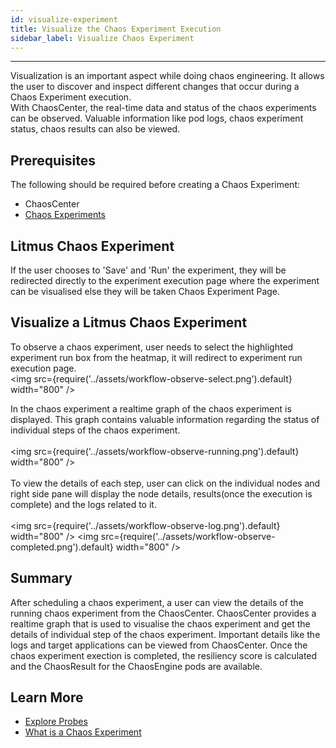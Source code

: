 ```yaml
---
id: visualize-experiment
title: Visualize the Chaos Experiment Execution
sidebar_label: Visualize Chaos Experiment
---
```


---

Visualization is an important aspect while doing chaos engineering. It allows the user to discover and inspect different changes that occur during a Chaos Experiment execution. <br/>
With ChaosCenter, the real-time data and status of the chaos experiments can be observed. Valuable information like pod logs, chaos experiment status, chaos results can also be viewed.

## Prerequisites

The following should be required before creating a Chaos Experiment:

- ChaosCenter
- [Chaos Experiments](chaos-workflow.md)

## Litmus Chaos Experiment

If the user chooses to 'Save' and 'Run' the experiment, they will be redirected directly to the experiment execution page where the experiment can be visualised else they will be taken Chaos Experiment Page.

## Visualize a Litmus Chaos Experiment

To observe a chaos experiment, user needs to select the highlighted experiment run box from the heatmap, it will redirect to experiment run execution page.<br/>
<img src={require('../assets/workflow-observe-select.png').default} width="800" />

In the chaos experiment a realtime graph of the chaos experiment is displayed. This graph contains valuable information regarding the status of individual steps of the chaos experiment.<br/><br/>
<img src={require('../assets/workflow-observe-running.png').default} width="800" /><br/><br/>
To view the details of each step, user can click on the individual nodes and right side pane will display the node details, results(once the execution is complete) and the logs related to it.
<br/><br/>
<img src={require('../assets/workflow-observe-log.png').default} width="800" />
<img src={require('../assets/workflow-observe-completed.png').default} width="800" />

## Summary

After scheduling a chaos experiment, a user can view the details of the running chaos experiment from the ChaosCenter. ChaosCenter provides a realtime graph that is used to visualise the chaos experiment and get the details of individual step of the chaos experiment. Important details like the logs and target applications can be viewed from ChaosCenter. Once the chaos experiment exection is completed, the resiliency score is calculated and the ChaosResult for the ChaosEngine pods are available.

## Learn More

- [Explore Probes](probes.md)
- [What is a Chaos Experiment](chaos-workflow.md)
